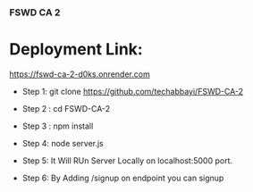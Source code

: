 ### FSWD CA 2


# Deployment Link: 
https://fswd-ca-2-d0ks.onrender.com


- Step 1: git clone https://github.com/techabbayi/FSWD-CA-2

- Step 2 : cd FSWD-CA-2

- Step 3 : npm install

- Step 4: node server.js

- Step 5: It Will RUn Server Locally on localhost:5000 port.

- Step 6: By Adding /signup on endpoint you can signup 

